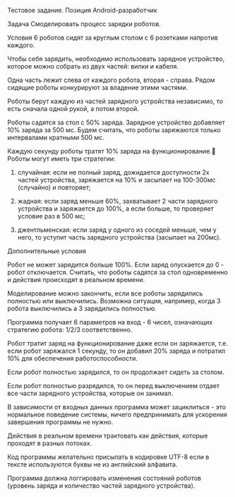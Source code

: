 Тестовое задание. Позиция Android-разработчик

Задача
Смоделировать процесс зарядки роботов.

Условия
6 роботов сидят за круглым столом с 6 розетками напротив каждого. 

Чтобы себя зарядить, необходимо использовать зарядное устройство, которое можно собрать из двух частей: вилки и кабеля. 

Одна часть лежит слева от каждого робота, вторая - справа. Рядом сидящие роботы конкурируют за владение этими частями.


Роботы берут каждую из частей зарядного устройства независимо, то есть сначала одной рукой, а потом второй.

Роботы садятся за стол с 50% заряда. Зарядное устройство добавляет 10% заряда за 500 мс. Будем считать, что роботы заряжаются только интервалами кратными 500 мс. 

Каждую секунду роботы тратят 10% заряда на функционирование.
Роботы могут иметь три стратегии:

1) случайная: если не полный заряд, дожидается доступности 2х частей устройства, заряжается на 10% и засыпает на 100-300мс (случайно) и повторяет;

2) жадная: если заряд меньше 60%, захватывает 2 части зарядного устройства и заряжается до 100%, а если больше, то проверяет условие раз в 500 мс;

3) джентльменская: если заряд у одного из соседей меньше, чем у него, то уступит часть зарядного устройства (засыпает на 200мс).

Дополнительные условия

Робот не может зарядится больше 100%. Если заряд опускается до 0 - робот отключается.
Считать, что роботы садятся за стол одновременно и действия происходят в реальном времени.

Моделирование можно закончить, если все роботы зарядились полностью или выключились. Возможна ситуация, например, когда 3 робота выключились а 3 зарядились полностью.

Программа получает 6 параметров на вход - 6 чисел, означающих стратегию робота: 1/2/3 соответственно.

Робот тратит заряд на функционирование даже если он заряжается, т.е. если робот заряжался 1 секунду, то он добавил 20% заряда и потратил 10% для обеспечения работоспособности.

Если робот полностью зарядился, то он продолжает сидеть за столом.

Если робот полностью разрядился, то он перед выключением отдает все части зарядного устройства, которые он занимал.

В зависимости от входных данных программа может зациклиться - это нормальное поведение системы, ничего предпринимать для ускорения завершения программы не нужно.

Действия в реальном времени трактовать как действия, которые проходят в разных потоках.

Код программы желательно присылать в кодировке UTF-8 если в тексте используются буквы не из английский алфавита.


Программа должна логгировать изменения состояний роботов (уровень заряда и количество частей зарядного устройства).
